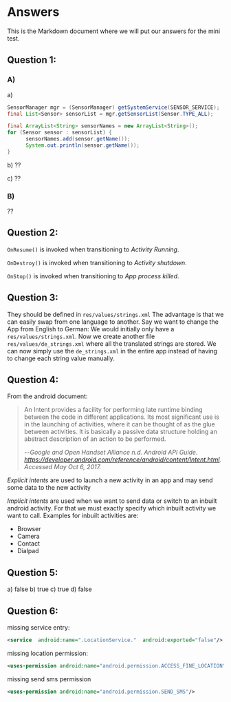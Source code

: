 # Answers
This is the Markdown document where we will put our answers for the mini test.

## Question 1:
### A)
a)
```java
SensorManager mgr = (SensorManager) getSystemService(SENSOR_SERVICE);
final List<Sensor> sensorList = mgr.getSensorList(Sensor.TYPE_ALL);

final ArrayList<String> sensorNames = new ArrayList<String>();
for (Sensor sensor : sensorList) {
      sensorNames.add(sensor.getName());
      System.out.println(sensor.getName());
}
```

b)
??

c)
??

### B)
??

## Question 2:
`OnResume()` is invoked when transitioning to *Activity Running*.

`OnDestroy()` is invoked when transitioning to *Activity shutdown*.

`OnStop()` is invoked when transitioning to *App process killed*.


## Question 3:
They should be defined in `res/values/strings.xml`
The advantage is that we can easily swap from one language to another. Say we want to change the App from English to German: We would initially only have a `res/values/strings.xml`. Now we create another file `res/values/de_strings.xml` where all the translated strings are stored. We can now simply use the `de_strings.xml` in the entire app instead of having to change each string value manually.

## Question 4:
From the android document:
>An Intent provides a facility for performing late runtime binding between the code in different applications. Its most significant use is in the launching of activities, where it can be thought of as the glue between activities. It is basically a passive data structure holding an abstract description of an action to be performed.
>
>--<cite>Google and Open Handset Alliance n.d. Android API Guide. https://developer.android.com/reference/android/content/Intent.html. Accessed May Oct 6, 2017.<cite>

*Explicit intents* are used to launch a new activity in an app and may send some data to the new activity

*Implicit intents* are used when we want to send data or switch to an inbuilt android activity. For that we must exactly specify which inbuilt activity we want to call. Examples for inbuilt activities are:
- Browser
- Camera
- Contact
- Dialpad

## Question 5:
a) false
b) true
c) true
d) false

## Question 6:
missing service entry:
```xml
<service  android:name=".LocationService."  android:exported="false"/>
```

missing location permission:
```xml
<uses-permission android:name="android.permission.ACCESS_FINE_LOCATION" />
```
missing send sms permission
```xml
<uses-permission android:name="android.permission.SEND_SMS"/>
```
